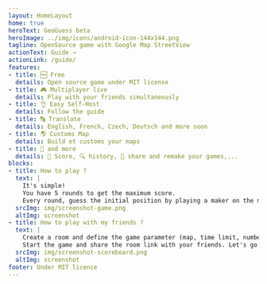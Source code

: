 ```yaml
---
layout: HomeLayout
home: true
heroText: GeoGuess beta
heroImage: ../img/icons/android-icon-144x144.png
tagline: OpenSource game with Google Map StreetView  
actionText: Guide →
actionLink: /guide/
features:
- title: 🆓 Free
  details: Open source game under MIT license 
- title: 🎮 Multiplayer live
  details: Play with your friends simultaneously
- title: 👌 Easy Self-Host
  details: Follow the guide
- title: 🔠 Translate
  details: English, French, Czech, Deutsch and more soon
- title: 🌎 Customs Map
  details: Build et customs your maps
- title: 🐙 and more
  details: 🥇 Score, 🔍 history, 🔗 share and remake your games,...
blocks:
- title: How to play ?
  text: |
    It's simple!
    You have 5 rounds to get the maximum score.
    Every round, guess the initial position by playing a maker on the map.
  srcImg: img/screenshot-game.png
  altImg: screenshot
- title: How to play with my friends ?
  text: |
    Create a room and define the game parameter (map, time limit, number of players).
    Start the game and share the room link with your friends. Let's go !!! 🚗💨
  srcImg: img/screenshot-scoreboard.png
  altImg: screenshot  
footer: Under MIT licence
---
```



<!--imageSocial"https://geoguess.games/img/social.jpg"-->